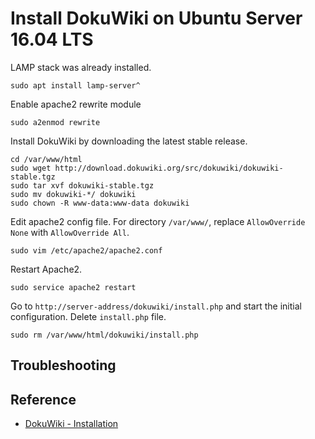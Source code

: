 # Install DokuWiki on Ubuntu Server 16.04 LTS

LAMP stack was already installed.
```shell
sudo apt install lamp-server^
```
Enable apache2 rewrite module
```shell
sudo a2enmod rewrite
```
Install DokuWiki by downloading the latest stable release.
```shell
cd /var/www/html
sudo wget http://download.dokuwiki.org/src/dokuwiki/dokuwiki-stable.tgz
sudo tar xvf dokuwiki-stable.tgz
sudo mv dokuwiki-*/ dokuwiki
sudo chown -R www-data:www-data dokuwiki
```
Edit apache2 config file. For directory `/var/www/`, replace `AllowOverride None` with `AllowOverride All`.
```shell
sudo vim /etc/apache2/apache2.conf
```
Restart Apache2.
```shell
sudo service apache2 restart
```
Go to `http://server-address/dokuwiki/install.php` and start the initial configuration.
Delete `install.php` file.
```shell
sudo rm /var/www/html/dokuwiki/install.php
```

## Troubleshooting



## Reference
- [DokuWiki - Installation](https://www.dokuwiki.org/install)